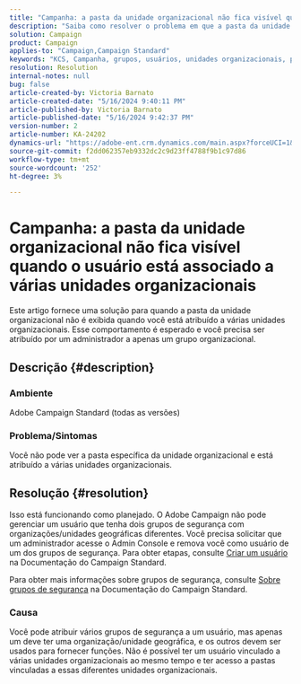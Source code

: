```yaml
---
title: "Campanha: a pasta da unidade organizacional não fica visível quando o usuário está associado a várias unidades organizacionais"
description: "Saiba como resolver o problema em que a pasta da unidade organizacional não é exibida quando você está atribuído a várias unidades organizacionais."
solution: Campaign
product: Campaign
applies-to: "Campaign,Campaign Standard"
keywords: "KCS, Campanha, grupos, usuários, unidades organizacionais, pasta de unidade organizacional não exibida, solução de problemas, grupos de segurança"
resolution: Resolution
internal-notes: null
bug: false
article-created-by: Victoria Barnato
article-created-date: "5/16/2024 9:40:11 PM"
article-published-by: Victoria Barnato
article-published-date: "5/16/2024 9:42:37 PM"
version-number: 2
article-number: KA-24202
dynamics-url: "https://adobe-ent.crm.dynamics.com/main.aspx?forceUCI=1&pagetype=entityrecord&etn=knowledgearticle&id=235fc3d8-cc13-ef11-9f8a-6045bd006c82"
source-git-commit: f2dd062357eb9332dc2c9d23ff4788f9b1c97d86
workflow-type: tm+mt
source-wordcount: '252'
ht-degree: 3%

---
```


# Campanha: a pasta da unidade organizacional não fica visível quando o usuário está associado a várias unidades organizacionais


Este artigo fornece uma solução para quando a pasta da unidade organizacional não é exibida quando você está atribuído a várias unidades organizacionais. Esse comportamento é esperado e você precisa ser atribuído por um administrador a apenas um grupo organizacional.





## Descrição {#description}


### Ambiente

Adobe Campaign Standard (todas as versões)

### Problema/Sintomas

Você não pode ver a pasta específica da unidade organizacional e está atribuído a várias unidades organizacionais.


## Resolução {#resolution}


Isso está funcionando como planejado. O Adobe Campaign não pode gerenciar um usuário que tenha dois grupos de segurança com organizações/unidades geográficas diferentes. Você precisa solicitar que um administrador acesse o Admin Console e remova você como usuário de um dos grupos de segurança. Para obter etapas, consulte [Criar um usuário](https://experienceleague.adobe.com/en/docs/campaign-standard/using/administrating/users-and-security/users-management#creating-a-user) na Documentação do Campaign Standard.

Para obter mais informações sobre grupos de segurança, consulte [Sobre grupos de segurança](https://experienceleague.adobe.com/en/docs/campaign-standard/using/administrating/users-and-security/managing-groups-and-users) na Documentação do Campaign Standard.

### Causa

Você pode atribuir vários grupos de segurança a um usuário, mas apenas um deve ter uma organização/unidade geográfica, e os outros devem ser usados para fornecer funções. Não é possível ter um usuário vinculado a várias unidades organizacionais ao mesmo tempo e ter acesso a pastas vinculadas a essas diferentes unidades organizacionais.
